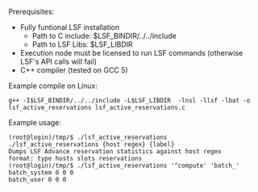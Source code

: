 Prerequisites:
* Fully funtional LSF installation
  * Path to C include: $LSF_BINDIR/../../include
  * Path to LSF Libs: $LSF_LIBDIR
* Execution node must be licensed to run LSF commands (otherwise LSF's API calls will fail)
* C++ compiler (tested on GCC 5)

Example compile on Linux:
```
g++ -I$LSF_BINDIR/../../include -L$LSF_LIBDIR  -lnsl -llsf -lbat -o lsf_active_reservations lsf_active_reservations.c
```

Example usage:
```
(root@login)/tmp/$ ./lsf_active_reservations 
./lsf_active_reservations {host regex} {label}
Dumps LSF Advance reservation statistics against host regex
format: type hosts slots reservations
(root@login)/tmp/$ ./lsf_active_reservations '^compute' 'batch_'
batch_system 0 0 0
batch_user 0 0 0
```
